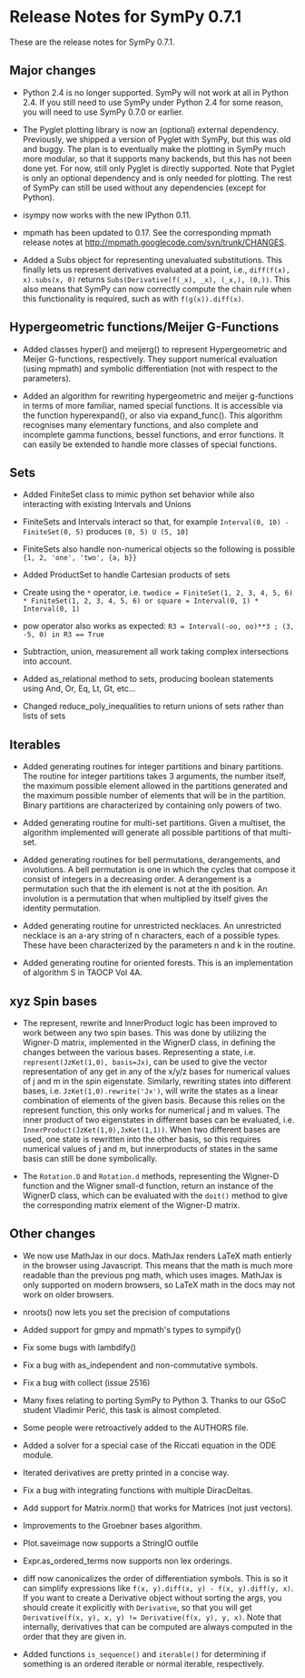 # Release Notes for SymPy 0.7.1
These are the release notes for SymPy 0.7.1.

## Major changes

- Python 2.4 is no longer supported.  SymPy will not work at all in
  Python 2.4.  If you still need to use SymPy under Python 2.4 for some
  reason, you will need to use SymPy 0.7.0 or earlier.

- The Pyglet plotting library is now an (optional) external dependency. 
  Previously, we shipped a version of Pyglet with SymPy, but this was
  old and buggy.  The plan is to eventually make the plotting in SymPy
  much more modular, so that it supports many backends, but this has not
  been done yet.  For now, still only Pyglet is directly supported. 
  Note that Pyglet is only an optional dependency and is only needed for
  plotting. The rest of SymPy can still be used without any dependencies
  (except for Python).

- isympy now works with the new IPython 0.11.

- mpmath has been updated to 0.17.  See the corresponding mpmath release
  notes at http://mpmath.googlecode.com/svn/trunk/CHANGES.

- Added a Subs object for representing unevaluated substitutions.  This
  finally lets us represent derivatives evaluated at a point, i.e.,
  `diff(f(x), x).subs(x, 0)` returns `Subs(Derivative(f(_x), _x), (_x,), (0,))`.
  This also means that SymPy can now correctly compute the chain rule
  when this functionality is required, such as with `f(g(x)).diff(x)`.

## Hypergeometric functions/Meijer G-Functions
- Added classes hyper() and meijerg() to represent Hypergeometric and Meijer G-functions, respectively. They support numerical evaluation (using mpmath) and symbolic differentiation (not with respect to the parameters).

- Added an algorithm for rewriting hypergeometric and meijer g-functions in terms of more familiar, named special functions. It is accessible via the function hyperexpand(), or also via expand_func(). This algorithm recognises many elementary functions, and also complete and incomplete gamma functions, bessel functions, and error functions. It can easily be extended to handle more classes of special functions.

## Sets
- Added FiniteSet class to mimic python set behavior while also interacting with existing Intervals and Unions

- FiniteSets and Intervals interact so that, for example `Interval(0, 10) - FiniteSet(0, 5)` produces `(0, 5) U (5, 10]`

- FiniteSets also handle non-numerical objects so the following is possible `{1, 2, 'one', 'two', {a, b}}`

- Added ProductSet to handle Cartesian products of sets

- Create using the `*` operator, i.e. `twodice = FiniteSet(1, 2, 3, 4, 5, 6) * FiniteSet(1, 2, 3, 4, 5, 6) or square = Interval(0, 1) * Interval(0, 1)`

- pow operator also works as expected: `R3 = Interval(-oo, oo)**3 ; (3, -5, 0) in R3 == True`

- Subtraction, union, measurement all work taking complex intersections into account. 

- Added as_relational method to sets, producing boolean statements using And, Or, Eq, Lt, Gt, etc...

- Changed reduce_poly_inequalities to return unions of sets rather than lists of sets


## Iterables
- Added generating routines for integer partitions and binary partitions. The routine for integer partitions takes 3 arguments, the number itself, the maximum possible element allowed in the partitions generated and the maximum possible number of elements that will be in the partition. Binary partitions are characterized by containing only powers of two.

- Added generating routine for multi-set partitions. Given a multiset, the algorithm implemented will generate all possible partitions of that multi-set.

- Added generating routines for bell permutations, derangements, and involutions. A bell permutation is one in which the cycles that compose it consist of integers in a decreasing order. A derangement is a permutation such that the ith element is not at the ith position. An involution is a permutation that when multiplied by itself gives the identity permutation.

- Added generating routine for unrestricted necklaces. An unrestricted necklace is an a-ary string of n characters, each of a possible types. These have been characterized by the parameters n and k in the routine.

- Added generating routine for oriented forests. This is an implementation of algorithm S in TAOCP Vol 4A.

## xyz Spin bases

- The represent, rewrite and InnerProduct logic has been improved to work between any two spin bases. This was done by utilizing the Wigner-D matrix, implemented in the WignerD class, in defining the changes between the various bases. Representing a state, i.e. `represent(JzKet(1,0), basis=Jx)`, can be used to give the vector representation of any get in any of the x/y/z bases for numerical values of j and m in the spin eigenstate. Similarly, rewriting states into different bases, i.e. `JzKet(1,0).rewrite('Jx')`, will write the states as a linear combination of elements of the given basis. Because this relies on the represent function, this only works for numerical j and m values. The inner product of two eigenstates in different bases can be evaluated, i.e. `InnerProduct(JzKet(1,0),JxKet(1,1))`. When two different bases are used, one state is rewritten into the other basis, so this requires numerical values of j and m, but innerproducts of states in the same basis can still be done symbolically.

- The `Rotation.D` and `Rotation.d` methods, representing the Wigner-D function and the Wigner small-d function, return an instance of the WignerD class, which can be evaluated with the `doit()` method to give the corresponding matrix element of the Wigner-D matrix.

## Other changes

- We now use MathJax in our docs. MathJax renders LaTeX math entierly in
  the browser using Javascript.  This means that the math is much more
  readable than the previous png math, which uses images.  MathJax is
  only supported on modern browsers, so LaTeX math in the docs may not
  work on older browsers.

- nroots() now lets you set the precision of computations

- Added support for gmpy and mpmath's types to sympify()

- Fix some bugs with lambdify()

- Fix a bug with as_independent and non-commutative symbols.

- Fix a bug with collect (issue 2516)

- Many fixes relating to porting SymPy to Python 3.  Thanks to our GSoC
  student Vladimir Perić, this task is almost completed.

- Some people were retroactively added to the AUTHORS file.

- Added a solver for a special case of the Riccati equation in the ODE
  module.

- Iterated derivatives are pretty printed in a concise way.

- Fix a bug with integrating functions with multiple DiracDeltas.

- Add support for Matrix.norm() that works for Matrices (not just vectors).

- Improvements to the Groebner bases algorithm.

- Plot.saveimage now supports a StringIO outfile

- Expr.as_ordered_terms now supports non lex orderings.

- diff now canonicalizes the order of differentiation symbols.  This is
  so it can simplify expressions like `f(x, y).diff(x, y) - f(x,
  y).diff(y, x)`.  If you want to create a Derivative object without
  sorting the args, you should create it explicitly with `Derivative`,
  so that you will get `Derivative(f(x, y), x, y) != Derivative(f(x, y), y, x)`.
  Note that internally, derivatives that can be computed are always
  computed in the order that they are given in.

- Added functions `is_sequence()` and `iterable()` for determining if
  something is an ordered iterable or normal iterable, respectively.
